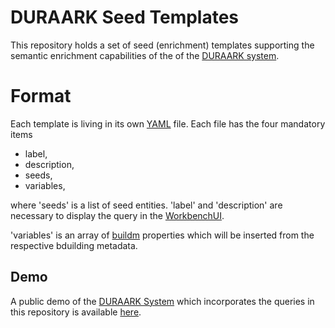 # DURAARK Seed Templates

This repository holds a set of seed (enrichment) templates supporting the semantic enrichment capabilities of the of the [DURAARK system](https://github.com/DURAARK/duraark-system).

# Format

Each template is living in its own [YAML](https://en.wikipedia.org/wiki/YAML) file. Each file has the four mandatory items

* label,
* description,
* seeds,
* variables,

where 'seeds' is a list of seed entities. 'label' and 'description' are necessary to display the query in the [WorkbenchUI](https://github.com/DURAARK/workbench-ui).

'variables' is an array of [buildm](https://github.com/DURAARK/Schemas/tree/master/rdf) properties which will be inserted from the respective bduilding metadata.

## Demo

A public demo of the [DURAARK System](http://github.com/duraark/duraark-system) which incorporates the queries in this repository is available [here](http://workbench.duraark.eu).
